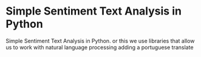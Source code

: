 # Simple Sentiment Text Analysis in Python
 Simple Sentiment Text Analysis in Python. or this we use libraries that allow us to work with natural language processing adding a portuguese translate
